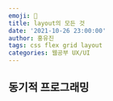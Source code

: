 ```yaml
---
emoji: 🧢
title: layout의 모든 것
date: '2021-10-26 23:00:00'
author: 홍유진
tags: css flex grid layout
categories: 웹공부 UX/UI
---
```


<!-- 프로젝트 UX/UI 웹공부 3D Network Server 아키텍쳐 Error -->

## 동기적 프로그래밍

```toc

```
